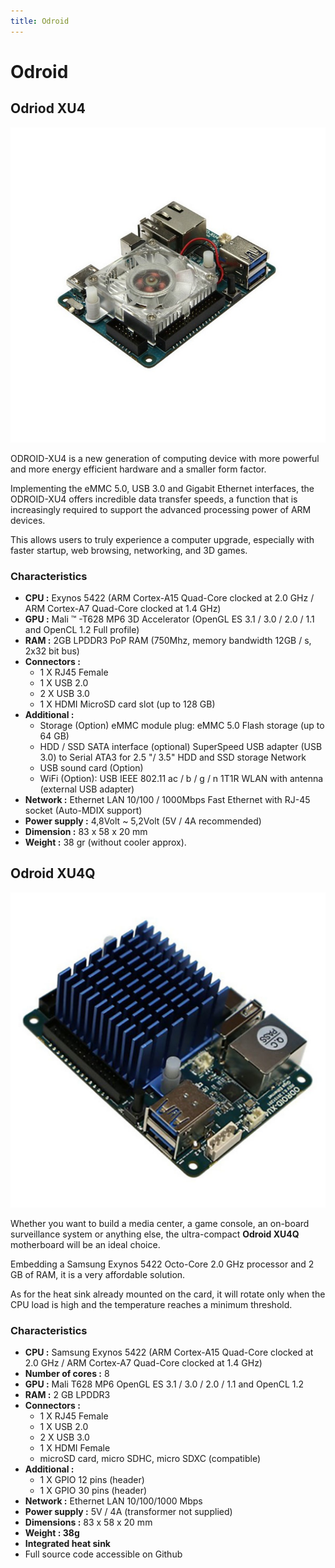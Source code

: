 ```yaml
---
title: Odroid
---
```


# Odroid

## Odriod XU4

![](/migration-images/hardware-compatibility/xu4-exynos-8-coeurs.jpg)

ODROID-XU4 is a new generation of computing device with more powerful and more energy efficient hardware and a smaller form factor. 

Implementing the eMMC 5.0, USB 3.0 and Gigabit Ethernet interfaces, the ODROID-XU4 offers incredible data transfer speeds, a function that is increasingly required to support the advanced processing power of ARM devices. 

This allows users to truly experience a computer upgrade, especially with faster startup, web browsing, networking, and 3D games. 

### Characteristics 

* **CPU :** Exynos 5422 \(ARM Cortex-A15 Quad-Core clocked at 2.0 GHz / ARM Cortex-A7 Quad-Core clocked at 1.4 GHz\) 
* **GPU :** Mali ™ -T628 MP6 3D Accelerator \(OpenGL ES 3.1 / 3.0 / 2.0 / 1.1 and OpenCL 1.2 Full profile\) 
* **RAM :** 2GB LPDDR3 PoP RAM \(750Mhz, memory bandwidth 12GB / s, 2x32 bit bus\) 
* **Connectors :** 
  * 1 X RJ45 Female 
  * 1 X USB 2.0 
  * 2 X USB 3.0 
  * 1 X HDMI MicroSD card slot \(up to 128 GB\) 
* **Additional :** 
  * Storage \(Option\) eMMC module plug: eMMC 5.0 Flash storage \(up to 64 GB\) 
  * HDD / SSD SATA interface \(optional\) SuperSpeed ​​USB adapter \(USB 3.0\) to Serial ATA3 for 2.5 "/ 3.5" HDD and SSD storage Network 
  * USB sound card \(Option\)
  * WiFi \(Option\): USB IEEE 802.11 ac / b / g / n 1T1R WLAN with antenna \(external USB adapter\) 
* **Network :** Ethernet LAN 10/100 / 1000Mbps Fast Ethernet with RJ-45 socket \(Auto-MDIX support\) 
* **Power supply :** 4,8Volt ~ 5,2Volt \(5V / 4A recommended\) 
* **Dimension :** 83 x 58 x 20 mm 
* **Weight :** 38 gr \(without cooler approx\).



## Odroid XU4Q

![](/migration-images/hardware-compatibility/xu4q.jpg)

Whether you want to build a media center, a game console, an on-board surveillance system or anything else, the ultra-compact **Odroid XU4Q** motherboard will be an ideal choice.

Embedding a Samsung Exynos 5422 Octo-Core 2.0 GHz processor and 2 GB of RAM, it is a very affordable solution. 

As for the heat sink already mounted on the card, it will rotate only when the CPU load is high and the temperature reaches a minimum threshold.

### Characteristics 

* **CPU :** Samsung Exynos 5422 \(ARM Cortex-A15 Quad-Core clocked at 2.0 GHz / ARM Cortex-A7 Quad-Core clocked at 1.4 GHz\) 
* **Number of cores :** 8 
* **GPU :** Mali T628 MP6 OpenGL ES 3.1 / 3.0 / 2.0 / 1.1 and OpenCL 1.2 
* **RAM :** 2 GB LPDDR3 
* **Connectors :** 
  * 1 X RJ45 Female 
  * 1 X USB 2.0
  * 2 X USB 3.0 
  * 1 X HDMI Female 
  * microSD card, micro SDHC, micro SDXC \(compatible\) 
* **Additional :** 
  * 1 X GPIO 12 pins \(header\) 
  * 1 X GPIO 30 pins \(header\) 
* **Network :** Ethernet LAN 10/100/1000 Mbps 
* **Power supply :** 5V / 4A \(transformer not supplied\) 
* **Dimensions :** 83 x 58 x 20 mm 
* **Weight : 38g** 
* **Integrated heat sink** 
* Full source code accessible on Github

